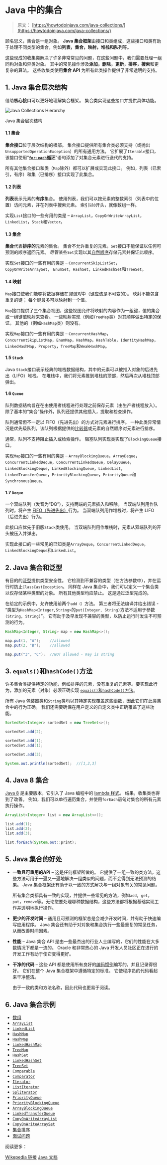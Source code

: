 # Java 中的集合

> 原文： [https://howtodoinjava.com/java-collections/](https://howtodoinjava.com/java-collections/)

顾名思义，集合是一组对象。 **Java 集合框架**由接口和类组成，这些接口和类有助于处理不同类型的集合，例如**列表，集合，映射，堆栈和队列**等。

这些现成的收集类解决了许多非常常见的问题，在这些问题中，我们需要处理一组同构对象和异类对象。 其中的常见操作涉及**添加，删除，更新，排序，搜索**和更复杂的算法。 这些收集类使用**集合 API** 为所有此类操作提供了非常透明的支持。

## 1\. Java 集合层次结构

借助**核心接口**可以更好地理解集合框架。 集合类实现这些接口并提供具体功能。

![Java Collections Hierarchy](img/347b74a5f16525a754f66a2e6a215ef8.png)

Java 集合层次结构

#### 1.1 集合

**集合接口**位于层次结构的根部。 集合接口提供所有集合类必须支持（或抛出`UnsupportedOperationException`）的所有通用方法。 它扩展了`Iterable`接口，该接口使用“[**`for-each`循环**](https://howtodoinjava.com/java/basics/enhanced-for-each-loop-in-java/)”语句添加了对集合元素进行迭代的支持。

所有其他集合接口和类（`Map`除外）都可以扩展或实现此接口。 例如，列表（已索引，有序）和集（已排序）接口实现了此集合。

#### 1.2 列表

**列表**表示元素的**有序**集合。 使用列表，我们可以按元素的整数索引（列表中的位置）访问元素，并在列表中搜索元素。 索引以`0`开头，就像数组一样。

实现`List`接口的一些有用的类是 – `ArrayList`，`CopyOnWriteArrayList`， `LinkedList`，`Stack`和`Vector`。

#### 1.3 集合

**集合**代表**排序的**元素的集合。 集合不允许重复的元素。`Set`接口不能保证以任何可预测的顺序返回元素。 尽管某些`Set`实现以其[自然顺序](https://howtodoinjava.com/java/collections/java-comparable-interface/)存储元素并保证此顺序。

实现`Set`接口的一些有用的类是 – `ConcurrentSkipListSet`， `CopyOnWriteArraySet`， `EnumSet`，`HashSet`，`LinkedHashSet`和`TreeSet`。

#### 1.4 映射

`Map`接口使我们能够将数据存储在*键值对*中（键应该是不可变的）。 映射不能包含重复的键； 每个键最多可以映射到一个值。

`Map`接口提供了三个集合视图，这些视图允许将映射的内容作为一组键，值的集合或一组键值映射来查看。 一些映射实现（例如`TreeMap`类）对其顺序做出特定的保证。 其他的（例如`HashMap`类）则没有。

实现`Map`接口的一些有用的类是 – `ConcurrentHashMap`，`ConcurrentSkipListMap`，`EnumMap`，`HashMap`，`HashTable`，`IdentityHashMap`，`LinkedHashMap`，`Property`，`TreeMap`和`WeakHashMap`。

#### 1.5 `Stack`

Java `Stack`接口表示经典的堆栈数据结构，其中的元素可以被推入对象的后进先出（LIFO）堆栈。 在堆栈中，我们将元素推到堆栈的顶部，然后再次从堆栈顶部弹出。

#### 1.6 `Queue`

队列数据结构旨在在由使用者线程进行处理之前保存元素（由生产者线程放入）。 除了基本的“集合”操作外，队列还提供其他插入，提取和检查操作。

队列通常但不一定以 FIFO（先进先出）的方式对元素进行排序。 一种此类异常情况是优先级队列，该队列根据提供的[比较器](https://howtodoinjava.com/java/collections/java-comparator/)或元素的自然顺序对元素进行排序。

通常，队列不支持阻止插入或检索操作。 阻塞队列实现类实现了`BlockingQueue`接口。

实现`Map`接口的一些有用的类是 – `ArrayBlockingQueue`，`ArrayDeque`，`ConcurrentLinkedDeque`，`ConcurrentLinkedQueue`，`DelayQueue`，`LinkedBlockingDeque`，`LinkedBlockingQueue`，`LinkedList`，`LinkedTransferQueue`，`PriorityBlockingQueue`，`PriorityQueue`和`SynchronousQueue`。

#### 1.7 `Deque`

一个双端队列（发音为“DQ”），支持两端的元素插入和移除。 当双端队列用作队列时，将产生 [FIFO（先进先出）](https://en.wikipedia.org/wiki/FIFO_(computing_and_electronics))行为。 当双端队列用作堆栈时，将产生 LIFO（后进先出）行为。

此接口应优先于旧版`Stack`类使用。 当双端队列用作堆栈时，元素从双端队列的开头被压入并弹出。

实现此接口的一些常见的已知类是`ArrayDeque`，`ConcurrentLinkedDeque`，`LinkedBlockingDeque`和`LinkedList`。

## 2\. Java 集合和泛型

有目的的[泛型](https://howtodoinjava.com/java/generics/complete-java-generics-tutorial/)提供类型安全性。 它检测到不兼容的类型（在方法参数中），并在运行时防止`ClassCastException`。 同样在 Java 集合中，我们可以定义一个集合类以仅存储某种类型的对象。 所有其他类型均应禁止。 这是通过泛型完成的。

在给定的示例中，允许使用前两个`add（）`方法。 第三者将无法编译并给出错误 - “类型为`HashMap<Integer,String>`的`put(Integer, String)`方法不适用于参数`(String, String)`”。 它有助于及早发现不兼容的类型，以防止运行时发生不可预测的行为。

```java
HashMap<Integer, String> map = new HashMap<>();

map.put(1, "A");	//allowed
map.put(2, "B");	//allowed

map.put("3", "C");	//NOT allowed - Key is string

```

## 3\. `equals()`和`hashCode()`方法

许多集合类提供特定的功能，例如排序的元素，没有重复的元素等。要实现此行为，添加的元素（对象）必须正确实现 [`equals()`和`hashCode()`方法](https://howtodoinjava.com/java/basics/java-hashcode-equals-methods/)。

所有 Java 包装器类和`String`类均以其特定实现覆盖这些函数，因此它们在此类集合中的行为正确。 我们还需要确保在用户定义的自定义类中正确覆盖了这些功能。

```java
SortedSet<Integer> sortedSet = new TreeSet<>();

sortedSet.add(2);

sortedSet.add(1);
sortedSet.add(1);

sortedSet.add(3);

System.out.println(sortedSet); 	//[1,2,3]

```

## 4\. Java 8 集合

[Java 8](https://howtodoinjava.com/java-8-tutorial/) 是主要版本，它引入了 Java 编程中的 [lambda 样式](https://howtodoinjava.com/java8/complete-lambda-expressions-tutorial-in-java/)。 结果，收集类也得到了改善。 例如，我们可以单行遍历集合，并使用`forEach`语句对集合的所有元素执行操作。

```java
ArrayList<Integer> list = new ArrayList<>();

list.add(1);
list.add(2);
list.add(3);

list.forEach(System.out::print);

```

## 5\. Java 集合的好处

*   **一致且可重用的API** – 这是任何框架所做的。 它提供了一组一致的类方法，这些方法可用于一遍又一遍地解决一组类似的问题，而不会得到无法预测的结果。 Java 集合框架还有助于以一致的方式解决与一组对象有关的常见问题。

    所有集合类都具有一致的实现，并提供一些常见的方法，例如`add`，`get`，`put`，`remove`等。无论您要处理哪种数据结构，这些方法都将根据基础实现工作并透明地执行操作。

*   **更少的开发时间** – 通用且可预测的框架总是会减少开发时间，并有助于快速编写应用程序。 Java 集合还有助于对对象和集合执行一些最重复的常见任务，从而改善时间因素。
*   **性能** – Java 集合 API 是由一些最杰出的行业人士编写的，它们的性能在大多数情况下都是一流的。 Oracle 和非常热心的 Java 开发人员社区正在进行的开发工作有助于使它变得更好。
*   **干净的代码** – 这些 API 都是使用所有良好的[编码惯例](https://howtodoinjava.com/java-best-practices/)编写的，并且记录得很好。 它们在整个 Java 集合框架中遵循特定的标准。 它使程序员的代码看起来干净整洁。

    由于一致的类和方法名称，因此代码也更易于阅读。

## 6\. Java 集合示例

*   [数组](https://howtodoinjava.com/java-array/)
*   [`ArrayList`](https://howtodoinjava.com/java-arraylist/)
*   [`LinkedList`](https://howtodoinjava.com/java/collections/java-linkedlist-class/)
*   [`HashMap`](https://howtodoinjava.com/java-hashmap/)
*   [`HashMap`](https://howtodoinjava.com/java/collections/hashtable-class/)
*   [`LinkedHashMap`](https://howtodoinjava.com/java/collections/linkedhashmap/)
*   [`TreeMap`](https://howtodoinjava.com/java/collections/treemap-class/)
*   [`HashSet`](https://howtodoinjava.com/java/collections/java-hashset/)
*   [`LinkedHashSet`](https://howtodoinjava.com/java/collections/java-linkedhashset/)
*   [`TreeSet`](https://howtodoinjava.com/java/collections/java-treeset-class/)
*   [`Comparable`](https://howtodoinjava.com/java/collections/java-comparable-interface/)
*   [`Comparator`](https://howtodoinjava.com/java/collections/java-comparator/)
*   [`Iterator`](https://howtodoinjava.com/java/collections/java-iterator/)
*   [`ListIterator`](https://howtodoinjava.com/java/collections/java-listiterator/)
*   [`Spliterator`](https://howtodoinjava.com/java/collections/java-spliterator/)
*   [`PriorityQueue`](https://howtodoinjava.com/java/collections/java-priorityqueue/)
*   [`PriorityBlockingQueue`](https://howtodoinjava.com/java/collections/java-priorityblockingqueue/)
*   [`ArrayBlockingQueue`](https://howtodoinjava.com/java/collections/java-arrayblockingqueue/)
*   [`LinkedTransferQueue`](https://howtodoinjava.com/java/collections/transferqueue-linkedtransferqueue/)
*   [`CopyOnWriteArrayList`](https://howtodoinjava.com/java/collections/java-copyonwritearraylist/)
*   [`CopyOnWriteArraySet`](https://howtodoinjava.com/java/collections/java-copyonwritearrayset/)
*   [集合排序](https://howtodoinjava.com/java-sorting-guide/)
*   [面试问题](https://howtodoinjava.com/interview-questions/useful-java-collection-interview-questions/)

阅读更多：

[Wikepedia 链接](https://en.wikipedia.org/wiki/Java_collections_framework)
[Java 文档](https://docs.oracle.com/javase/tutorial/collections/index.html)